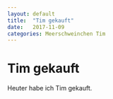 ```yaml
---
layout: default
title:  "Tim gekauft"
date:   2017-11-09 
categories: Meerschweinchen Tim
---
```

# Tim gekauft

Heuter habe ich Tim gekauft.
